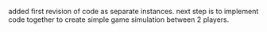 added first revision of code as separate instances. next step is to implement code together to create simple game simulation between 2 players.

